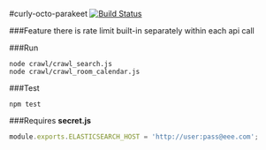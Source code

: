 #curly-octo-parakeet
[![Build Status](https://travis-ci.org/komsit37/curly-octo-parakeet.svg?branch=master)](https://travis-ci.org/komsit37/curly-octo-parakeet)


###Feature
there is rate limit built-in separately within each api call

###Run
```
node crawl/crawl_search.js
node crawl/crawl_room_calendar.js
```

###Test
```
npm test
```

###Requires
**secret.js**
```javascript
module.exports.ELASTICSEARCH_HOST = 'http://user:pass@eee.com';
```
